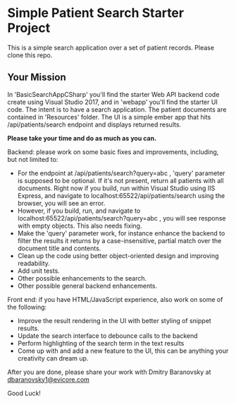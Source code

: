 # Simple Patient Search Starter Project

This is a simple search application over a set of patient records. Please clone this repo.

## Your Mission

In 'BasicSearchAppCSharp' you'll find the starter Web API backend code create using Visual Studio 2017, and in 'webapp' you'll find the starter UI code. The intent is to have a search application. The patient documents are contained in 'Resources' folder. The UI is a simple ember app that hits /api/patients/search endpoint and displays returned results.

<b>Please take your time and do as much as you can.</b>

Backend: please work on some basic fixes and improvements, including, but not limited to:

 * For the endpoint at /api/patients/search?query=abc , 'query' parameter is supposed to be optional. If it's not present, return all patients with all documents. Right now if you build, run within Visual Studio using IIS Express, and navigate to localhost:65522/api/patients/search using the browser, you will see an error.
 * However, if you build, run, and navigate to localhost:65522/api/patients/search?query=abc , you will see response with empty objects. This also needs fixing.
 * Make the 'query' parameter work, for instance enhance the backend to filter the results it returns by a case-insensitive, partial match over the document title and contents.
 * Clean up the code using better object-oriented design and improving readability.
 * Add unit tests.
 * Other possible enhancements to the search.
 * Other possible general backend enhancements.

Front end: if you have HTML/JavaScript experience, also work on some of the following:

 * Improve the result rendering in the UI with better styling of snippet results.
 * Update the search interface to debounce calls to the backend
 * Perform highlighting of the search term in the text results
 * Come up with and add a new feature to the UI, this can be anything your creativity can dream up.
 
After you are done, please share your work with Dmitry Baranovsky at dbaranovsky1@evicore.com

Good Luck!
